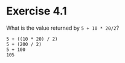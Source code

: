 Exercise 4.1
============

What is the value returned by `5 + 10 * 20/2`?

    5 + ((10 * 20) / 2)
    5 + (200 / 2)
    5 + 100
    105

